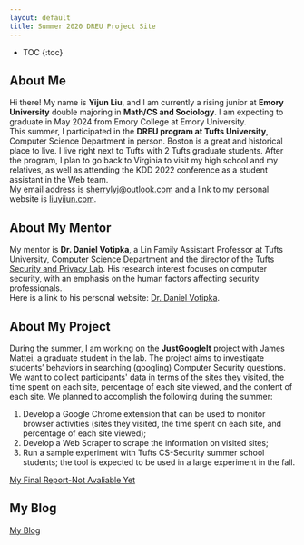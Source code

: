 ```yaml
---
layout: default
title: Summer 2020 DREU Project Site
---
```


* TOC
{:toc}

## About Me

Hi there! My name is **Yijun Liu**, and I am currently a rising junior at **Emory University** double majoring in **Math/CS and Sociology**. I am expecting to graduate in May 2024 from Emory College at Emory University.   
This summer, I participated in the **DREU program at Tufts University**, Computer Science Department in person. Boston is a great and historical place to live. I live right next to Tufts with 2 Tufts graduate students. After the program, I plan to go back to Virginia to visit my high school and my relatives, as well as attending the KDD 2022 conference as a student assistant in the Web team.    
My email address is <sherrylyj@outlook.com> and a link to my personal website is [liuyijun.com](www.liuyijun.com).  

## About My Mentor

My mentor is **Dr. Daniel Votipka**, a Lin Family Assistant Professor at Tufts University, Computer Science Department and the director of the [Tufts Security and Privacy Lab]( https://tsp.cs.tufts.edu/). His research interest focuses on computer security, with an emphasis on the human factors affecting security professionals.    
Here is a link to his personal website: [Dr. Daniel Votipka]( https://www.eecs.tufts.edu/~dvotipka/).  

## About My Project

During the summer, I am working on the **JustGoogleIt** project with James Mattei, a graduate student in the lab. The project aims to investigate students’ behaviors in searching (googling) Computer Security questions. We want to collect participants' data in terms of the sites they visited, the time spent on each site, percentage of each site viewed, and the content of each site. We planned to accomplish the following during the summer: 
1. Develop a Google Chrome extension that can be used to monitor browser activities (sites they visited, the time spent on each site, and percentage of each site viewed);
2. Develop a Web Scraper to scrape the information on visited sites;
3. Run a sample experiment with Tufts CS-Security summer school students; the tool is expected to be used in a large experiment in the fall.     

[My Final Report-Not Avaliable Yet](files/finalreport.pdf)

## My Blog

[My Blog](blog.html)
